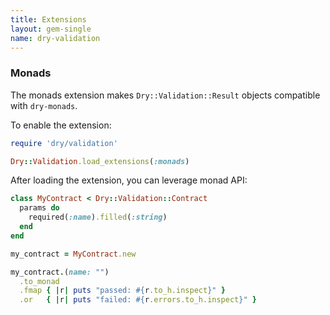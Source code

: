 ```yaml
---
title: Extensions
layout: gem-single
name: dry-validation
---
```


### Monads

The monads extension makes `Dry::Validation::Result` objects compatible with `dry-monads`.

To enable the extension:

```ruby
require 'dry/validation'

Dry::Validation.load_extensions(:monads)
```

After loading the extension, you can leverage monad API:

```ruby
class MyContract < Dry::Validation::Contract
  params do
    required(:name).filled(:string)
  end
end

my_contract = MyContract.new

my_contract.(name: "")
  .to_monad
  .fmap { |r| puts "passed: #{r.to_h.inspect}" }
  .or   { |r| puts "failed: #{r.errors.to_h.inspect}" }
```
